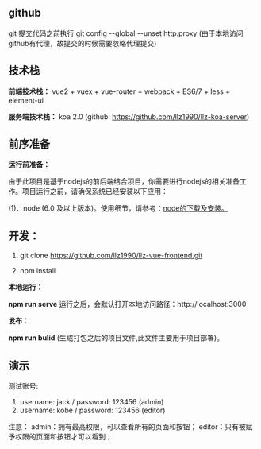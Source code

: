## github
git 提交代码之前执行 git config --global --unset http.proxy (由于本地访问github有代理，故提交的时候需要忽略代理提交)

## 技术栈

**前端技术栈：** vue2 + vuex + vue-router + webpack + ES6/7 + less + element-ui

**服务端技术栈：** koa 2.0  (github: https://github.com/llz1990/llz-koa-server)

## 前序准备

**运行前准备：**

   由于此项目是基于nodejs的前后端结合项目，你需要进行nodejs的相关准备工作。项目运行之前，请确保系统已经安装以下应用：
   
   (1)、node (6.0 及以上版本)。使用细节，请参考：[node的下载及安装。](https://nodejs.org/en/download/)
        

## 开发：
1. git clone https://github.com/llz1990/llz-vue-frontend.git
 
2. npm install

**本地运行：**

**npm run serve** 运行之后，会默认打开本地访问路径：http://localhost:3000

**发布：**

**npm run bulid** (生成打包之后的项目文件,此文件主要用于项目部署)。

## 演示
测试账号:

1. username: jack / password: 123456  (admin)
2. username: kobe / password: 123456  (editor)

注意：
admin：拥有最高权限，可以查看所有的页面和按钮；
editor：只有被赋予权限的页面和按钮才可以看到；

